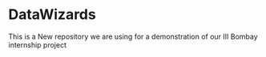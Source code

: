 # DataWizards
This is a New repository we are using for a demonstration of our III Bombay internship project

